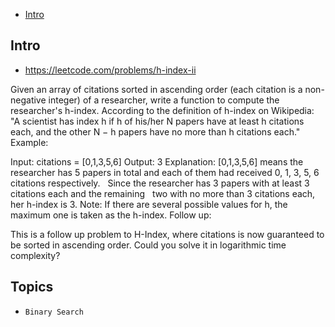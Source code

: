 - [Intro](#intro)

## Intro

- https://leetcode.com/problems/h-index-ii

Given an array of citations sorted in ascending order (each citation is a non-negative integer) of a researcher, write a function to compute the researcher's h-index.
According to the definition of h-index on Wikipedia: "A scientist has index h if h of his/her N papers have at least h citations each, and the other N − h papers have no more than h citations each."
Example:

Input: citations = [0,1,3,5,6]
Output: 3 
Explanation: [0,1,3,5,6] means the researcher has 5 papers in total and each of them had 
             received 0, 1, 3, 5, 6 citations respectively. 
             Since the researcher has 3 papers with at least 3 citations each and the remaining 
             two with no more than 3 citations each, her h-index is 3.
Note:
If there are several possible values for h, the maximum one is taken as the h-index.
Follow up:

This is a follow up problem to H-Index, where citations is now guaranteed to be sorted in ascending order.
Could you solve it in logarithmic time complexity?



## Topics

- `Binary Search`


